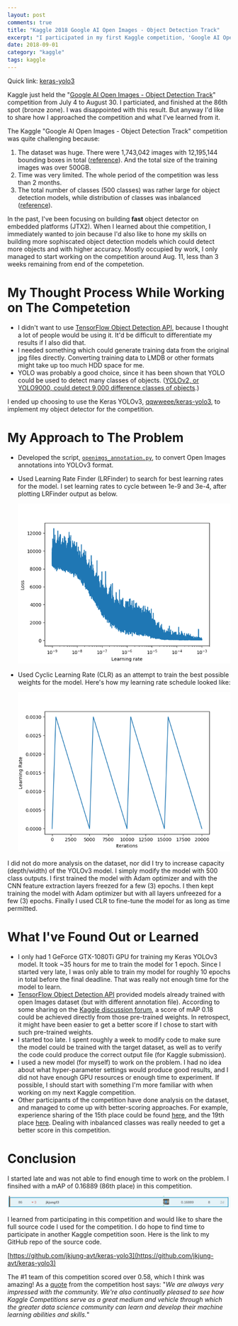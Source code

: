 ```yaml
---
layout: post
comments: true
title: "Kaggle 2018 Google AI Open Images - Object Detection Track"
excerpt: "I participated in my first Kaggle competition, 'Google AI Open Images - Object Detection Track'. The result was not particularly good. Nonetheless I'd like to share the source code and write briefly about what I've learned."
date: 2018-09-01
category: "kaggle"
tags: kaggle
---
```


Quick link: [keras-yolo3](https://github.com/jkjung-avt/keras-yolo3)

Kaggle just held the "[Google AI Open Images - Object Detection Track](https://www.kaggle.com/c/google-ai-open-images-object-detection-track)" competition from July 4 to August 30. I particiated, and finished at the 86th spot (bronze zone). I was disappointed with this result. But anyway I'd like to share how I approached the competition and what I've learned from it.

The Kaggle "Google AI Open Images - Object Detection Track" competition was quite challenging because:

1. The dataset was huge. There were 1,743,042 images with 12,195,144 bounding boxes in total ([reference](https://storage.googleapis.com/openimages/web/challenge.html)). And the total size of the training images was over 500GB.
2. Time was very limited. The whole period of the competition was less than 2 months.
3. The total number of classes (500 classes) was rather large for object detection models, while distribution of classes was inbalanced ([reference](https://www.kaggle.com/c/google-ai-open-images-object-detection-track/discussion/62895)).

In the past, I've been focusing on building **fast** object detector on embedded platforms (JTX2). When I learned about thie competition, I immediately wanted to join because I'd also like to hone my skills on building more sophiscated object detection models which could detect more objects and with higher accuracy. Mostly occupied by work, I only managed to start working on the competition around Aug. 11, less than 3 weeks remaining from end of the competetion.

# My Thought Process While Working on The Competetion

* I didn't want to use [TensorFlow Object Detection API](https://github.com/tensorflow/models/tree/master/research/object_detection), because I thought a lot of people would be using it. It'd be difficult to differentiate my results if I also did that.
* I needed something which could generate training data from the original jpg files directly. Converting training data to LMDB or other formats might take up too much HDD space for me.
* YOLO was probably a good choice, since it has been shown that YOLO could be used to detect many classes of objects. ([YOLOv2, or YOLO9000, could detect 9,000 difference classes of objects](https://arxiv.org/abs/1612.08242).)

I ended up choosing to use the Keras YOLOv3, [qqwweee/keras-yolo3](https://github.com/qqwweee/keras-yolo3), to implement my object detector for the competition.

# My Approach to The Problem

* Developed the script, [`openimgs_annotation.py`](https://github.com/jkjung-avt/keras-yolo3/blob/master/openimgs_annotation.py), to convert Open Images annotations into YOLOv3 format.
* Used Learning Rate Finder (LRFinder) to search for best learning rates for the model. I set learning rates to cycle between 1e-9 and 3e-4, after plotting LRFinder output as below.

  ![LRFinder Loss Curve](/assets/2018-09-01-kaggle-open-images/lr_finder_loss.png)
* Used Cyclic Learning Rate (CLR) as an attempt to train the best possible weights for the model. Here's how my learning rate schedule looked like:

  ![Triangular3 Learning Rates](/assets/2018-09-01-kaggle-open-images/triangular3.png)

I did not do more analysis on the dataset, nor did I try to increase capacity (depth/width) of the YOLOv3 model. I simply modify the model with 500 class outputs. I first trained the model with Adam optimizer and with the CNN feature extraction layers freezed for a few (3) epochs. I then kept training the model with Adam optimizer but with all layers unfreezed for a few (3) epochs. Finally I used CLR to fine-tune the model for as long as time permitted.

# What I've Found Out or Learned

* I only had 1 GeForce GTX-1080Ti GPU for training my Keras YOLOv3 model. It took ~35 hours for me to train the model for 1 epoch. Since I started very late, I was only able to train my model for roughly 10 epochs in total before the final deadline. That was really not enough time for the model to learn.
* [TensorFlow Object Detection API](https://github.com/tensorflow/models/tree/master/research/object_detection) provided models already trained with open Images dataset (but with different annotation file). According to some sharing on the [Kaggle discussion forum](https://www.kaggle.com/c/google-ai-open-images-object-detection-track/discussion), a score of mAP 0.18 could be achieved directly from those pre-trained weights. In retrospect, it might have been easier to get a better score if I chose to start with such pre-trained weights.
* I started too late. I spent roughly a week to modify code to make sure the model could be trained with the target dataset, as well as to verify the code could produce the correct output file (for Kaggle submission).
* I used a new model (for myself) to work on the problem. I had no idea about what hyper-parameter settings would produce good results, and I did not have enough GPU resources or enough time to experiment. If possible, I should start with something I'm more familiar with when working on my next Kaggle competition.
* Other participants of the competition have done analysis on the dataset, and managed to come up with better-scoring approaches. For example, experience sharing of the 15th place could be found [here](https://www.kaggle.com/c/google-ai-open-images-object-detection-track/discussion/64633), and the 19th place [here](https://www.kaggle.com/c/google-ai-open-images-object-detection-track/discussion/64734). Dealing with inbalanced classes was really needed to get a better score in this competition.

# Conclusion

I started late and was not able to find enough time to work on the problem. I finsihed with a mAP of 0.16889 (86th place) in this competition.

![86th place](/assets/2018-09-01-kaggle-open-images/86th_place.png)

I learned from participating in this competition and would like to share the full source code I used for the competition. I do hope to find time to participate in another Kaggle competition soon. Here is the link to my GitHub repo of the source code.

[https://github.com/jkjung-avt/keras-yolo3](https://github.com/jkjung-avt/keras-yolo3)

The #1 team of this competition scored over 0.58, which I think was amazing! As a [quote](https://www.kaggle.com/c/google-ai-open-images-object-detection-track/discussion/64639) from the competition host says: "*We are always very impressed with the community. We're also continually pleased to see how Kaggle Competitions serve as a great medium and vehicle through which the greater data science community can learn and develop their machine learning abilities and skills.*"

